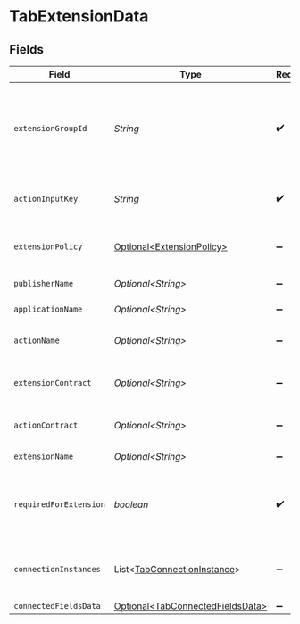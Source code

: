 # TabExtensionData


## Fields

| Field                                                                                                                  | Type                                                                                                                   | Required                                                                                                               | Description                                                                                                            |
| ---------------------------------------------------------------------------------------------------------------------- | ---------------------------------------------------------------------------------------------------------------------- | ---------------------------------------------------------------------------------------------------------------------- | ---------------------------------------------------------------------------------------------------------------------- |
| `extensionGroupId`                                                                                                     | *String*                                                                                                               | :heavy_check_mark:                                                                                                     | A unique UUID for each tab group. Tabs associated with the same model or concept will share the same extensionGroupId. |
| `actionInputKey`                                                                                                       | *String*                                                                                                               | :heavy_check_mark:                                                                                                     | Determines input data key required for data verification.                                                              |
| `extensionPolicy`                                                                                                      | [Optional\<ExtensionPolicy>](../../models/components/ExtensionPolicy.md)                                               | :heavy_minus_sign:                                                                                                     | Indicates if the field is required to sign the document                                                                |
| `publisherName`                                                                                                        | *Optional\<String>*                                                                                                    | :heavy_minus_sign:                                                                                                     | Publisher of the extension app.                                                                                        |
| `applicationName`                                                                                                      | *Optional\<String>*                                                                                                    | :heavy_minus_sign:                                                                                                     | Name of the extension app.                                                                                             |
| `actionName`                                                                                                           | *Optional\<String>*                                                                                                    | :heavy_minus_sign:                                                                                                     | Name of an action in an extension app.                                                                                 |
| `extensionContract`                                                                                                    | *Optional\<String>*                                                                                                    | :heavy_minus_sign:                                                                                                     | Indicates the  template that defines an extension.                                                                     |
| `actionContract`                                                                                                       | *Optional\<String>*                                                                                                    | :heavy_minus_sign:                                                                                                     | Indicates the template defining an action.                                                                             |
| `extensionName`                                                                                                        | *Optional\<String>*                                                                                                    | :heavy_minus_sign:                                                                                                     | Name of the extension.                                                                                                 |
| `requiredForExtension`                                                                                                 | *boolean*                                                                                                              | :heavy_check_mark:                                                                                                     | A boolean value that indicates if the field must pass verification to sign the document.                               |
| `connectionInstances`                                                                                                  | List\<[TabConnectionInstance](../../models/components/TabConnectionInstance.md)>                                       | :heavy_minus_sign:                                                                                                     | Array representing the extension app connection name and instance.                                                     |
| `connectedFieldsData`                                                                                                  | [Optional\<TabConnectedFieldsData>](../../models/components/TabConnectedFieldsData.md)                                 | :heavy_minus_sign:                                                                                                     | N/A                                                                                                                    |